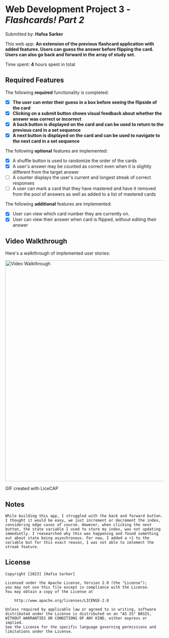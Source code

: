 # Web Development Project 3 - *Flashcards! Part 2*

Submitted by: **Hafsa Sarker**

This web app: **An extension of the previous flashcard application with added features. Users can guess the answer before flipping the card. Users can also go back and forward in the array of study set.**

Time spent: **4** hours spent in total

## Required Features

The following **required** functionality is completed:

- [X] **The user can enter their guess in a box before seeing the flipside of the card**
- [X] **Clicking on a submit button shows visual feedback about whether the answer was correct or incorrect**
- [X] **A back button is displayed on the card and can be used to return to the previous card in a set sequence**
- [X] **A next button is displayed on the card and can be used to navigate to the next card in a set sequence**

The following **optional** features are implemented:

- [X] A shuffle button is used to randomize the order of the cards
- [X] A user's answer may be counted as correct even when it is slightly different from the target answer
- [ ] A counter displays the user's current and longest streak of correct responses
- [ ] A user can mark a card that they have mastered and have it removed from the pool of answers as well as added to a list of mastered cards

The following **additional** features are implemented:

* [X] User can view which card number they are currently on.
* [X] User can view their answer when card is flipped, without editing their answer

## Video Walkthrough

Here's a walkthrough of implemented user stories:

<img src='./Project3Demo.gif' title='Video Walkthrough' width='700' alt='Video Walkthrough' />

<!-- Replace this with whatever GIF tool you used! -->
GIF created with LiceCAP  
<!-- Recommended tools:
[Kap](https://getkap.co/) for macOS
[ScreenToGif](https://www.screentogif.com/) for Windows
[peek](https://github.com/phw/peek) for Linux. -->

## Notes

    While building this app, I struggled with the back and forward button. I thought it would be easy, we just increment or decrement the index, considering edge cases of course. However, when clicking the next button, the state variable I used to store my index, was not updating immedietly. I reasearched why this was happening and found something out about state being asynchronous. For now, I added a +1 to the variable but for this exact reason, I was not able to imlement the streak feature. 

## License

    Copyright [2023] [Hafsa Sarker]

    Licensed under the Apache License, Version 2.0 (the "License");
    you may not use this file except in compliance with the License.
    You may obtain a copy of the License at

        http://www.apache.org/licenses/LICENSE-2.0

    Unless required by applicable law or agreed to in writing, software
    distributed under the License is distributed on an "AS IS" BASIS,
    WITHOUT WARRANTIES OR CONDITIONS OF ANY KIND, either express or implied.
    See the License for the specific language governing permissions and
    limitations under the License.
